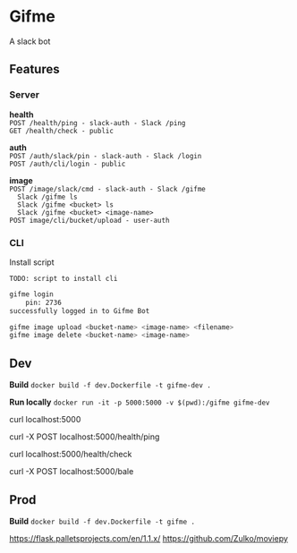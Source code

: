 # Gifme

A slack bot

## Features

### Server

**health**   
`POST /health/ping - slack-auth - Slack /ping`   
`GET /health/check - public`  

**auth**  
`POST /auth/slack/pin - slack-auth - Slack /login`  
`POST /auth/cli/login - public`  

**image**  
`POST /image/slack/cmd - slack-auth - Slack /gifme`  
`  Slack /gifme ls`  
`  Slack /gifme <bucket> ls`  
`  Slack /gifme <bucket> <image-name>`  
`POST image/cli/bucket/upload - user-auth`  

### CLI

Install script

`TODO: script to install cli`

```sh
gifme login
    pin: 2736
successfully logged in to Gifme Bot

gifme image upload <bucket-name> <image-name> <filename>
gifme image delete <bucket-name> <image-name>
```

## Dev

__Build__
`docker build -f dev.Dockerfile -t gifme-dev .`

__Run locally__
`docker run -it -p 5000:5000 -v $(pwd):/gifme gifme-dev`

curl localhost:5000

curl -X POST localhost:5000/health/ping

curl localhost:5000/health/check

curl -X POST localhost:5000/bale

## Prod

__Build__
`docker build -f dev.Dockerfile -t gifme .`

https://flask.palletsprojects.com/en/1.1.x/
https://github.com/Zulko/moviepy